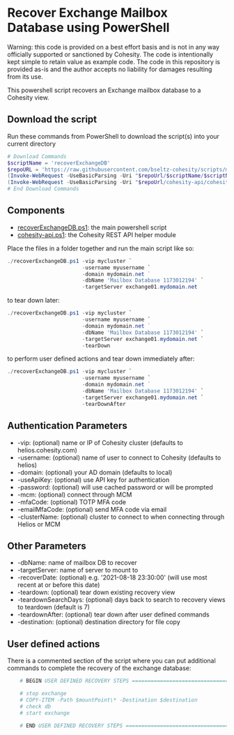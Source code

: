 # Recover Exchange Mailbox Database using PowerShell

Warning: this code is provided on a best effort basis and is not in any way officially supported or sanctioned by Cohesity. The code is intentionally kept simple to retain value as example code. The code in this repository is provided as-is and the author accepts no liability for damages resulting from its use.

This powershell script recovers an Exchange mailbox database to a Cohesity view.

## Download the script

Run these commands from PowerShell to download the script(s) into your current directory

```powershell
# Download Commands
$scriptName = 'recoverExchangeDB'
$repoURL = 'https://raw.githubusercontent.com/bseltz-cohesity/scripts/master/powershell'
(Invoke-WebRequest -UseBasicParsing -Uri "$repoUrl/$scriptName/$scriptName.ps1").content | Out-File "$scriptName.ps1"; (Get-Content "$scriptName.ps1") | Set-Content "$scriptName.ps1"
(Invoke-WebRequest -UseBasicParsing -Uri "$repoUrl/cohesity-api/cohesity-api.ps1").content | Out-File cohesity-api.ps1; (Get-Content cohesity-api.ps1) | Set-Content cohesity-api.ps1
# End Download Commands
```

## Components

* [recoverExchangeDB.ps1](https://raw.githubusercontent.com/bseltz-cohesity/scripts/master/powershell/recoverExchangeDB/recoverExchangeDB.ps1): the main powershell script
* [cohesity-api.ps1](https://raw.githubusercontent.com/bseltz-cohesity/scripts/master/powershell/cohesity-api/cohesity-api.ps1): the Cohesity REST API helper module

Place the files in a folder together and run the main script like so:

```powershell
./recoverExchangeDB.ps1 -vip mycluster `
                        -username myusername `
                        -domain mydomain.net ` 
                        -dbName 'Mailbox Database 1173012194' `
                        -targetServer exchange01.mydomain.net
```

to tear down later:

```powershell
./recoverExchangeDB.ps1 -vip mycluster `
                        -username myusername `
                        -domain mydomain.net ` 
                        -dbName 'Mailbox Database 1173012194' `
                        -targetServer exchange01.mydomain.net `
                        -tearDown
```

to perform user defined actions and tear down immediately after:

```powershell
./recoverExchangeDB.ps1 -vip mycluster `
                        -username myusername `
                        -domain mydomain.net ` 
                        -dbName 'Mailbox Database 1173012194' `
                        -targetServer exchange01.mydomain.net `
                        -tearDownAfter
```

## Authentication Parameters

* -vip: (optional) name or IP of Cohesity cluster (defaults to helios.cohesity.com)
* -username: (optional) name of user to connect to Cohesity (defaults to helios)
* -domain: (optional) your AD domain (defaults to local)
* -useApiKey: (optional) use API key for authentication
* -password: (optional) will use cached password or will be prompted
* -mcm: (optional) connect through MCM
* -mfaCode: (optional) TOTP MFA code
* -emailMfaCode: (optional) send MFA code via email
* -clusterName: (optional) cluster to connect to when connecting through Helios or MCM

## Other Parameters

* -dbName: name of mailbox DB to recover
* -targetServer: name of server to mount to
* -recoverDate: (optional) e.g. '2021-08-18 23:30:00' (will use most recent at or before this date)
* -teardown: (optional) tear down existing recovery view
* -teardownSearchDays: (optional) days back to search to recovery views to teardown (default is 7)
* -teardownAfter: (optional) tear down after user defined commands
* -destination: (optional) destination directory for file copy

## User defined actions

There is a commented section of the script where you can put additional commands to complete the recovery of the exchange database:

```powershell
    # BEGIN USER DEFINED RECOVERY STEPS =================================

    # stop exchange
    # COPY-ITEM -Path $mountPoint\* -Destination $destination
    # check db
    # start exchange

    # END USER DEFINED RECOVERY STEPS ===================================
```
